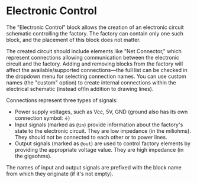 <!--
SPDX-FileCopyrightText: Robert Ryszard Paciorek <rrp@opcode.eu.org>
SPDX-License-Identifier: MIT

AI tools (chat GPT) have been used for text translation and editing.
-->

# Electronic Control

The "Electronic Control" block allows the creation of an electronic circuit schematic controlling the factory. The factory can contain only one such block, and the placement of this block does not matter.

The created circuit should include elements like "Net Connector," which represent connections allowing communication between the electronic circuit and the factory. Adding and removing blocks from the factory will affect the available/supported connections—the full list can be checked in the dropdown menu for selecting connection names. You can use custom names (the "custom" option) to create internal connections within the electrical schematic (instead of/in addition to drawing lines).

Connections represent three types of signals:

* Power supply voltages, such as Vcc, 5V, GND (ground also has its own connection symbol: ⏚)
* Input signals (marked as ```@in```) provide information about the factory's state to the electronic circuit. They are low impedance (in the miliohms). They should not be connected to each other or to power lines.
* Output signals (marked as ```@out```) are used to control factory elements by providing the appropriate voltage value. They are high impedance (in the gigaohms).

The names of input and output signals are prefixed with the block name from which they originate (if it's not empty).
